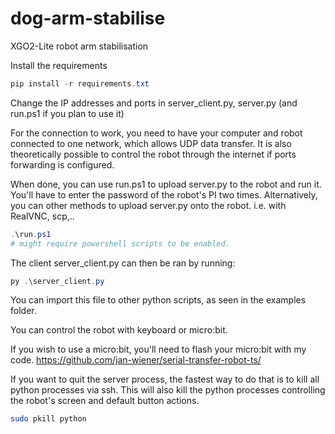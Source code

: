 # dog-arm-stabilise
XGO2-Lite robot arm stabilisation



Install the requirements

```powershell
pip install -r requirements.txt
```

Change the IP addresses and ports in server_client.py, server.py (and run.ps1 if you plan to use it)

For the connection to work, you need to have your computer and robot connected to one network, which allows UDP data transfer. It is also theoretically possible to control the robot through the internet if ports forwarding is configured.

When done, you can use run.ps1 to upload server.py to the robot and run it. You'll have to enter the password of the robot's PI two times.
Alternatively, you can other methods to upload server.py onto the robot. i.e. with RealVNC, scp,..

```powershell
.\run.ps1
# might require powershell scripts to be enabled.
```

The client server_client.py can then be ran by running:

```powershell
py .\server_client.py
```
You can import this file to other python scripts, as seen in the examples folder.


You can control the robot with keyboard or micro:bit.

If you wish to use a micro:bit, you'll need to flash your micro:bit with my code. https://github.com/jan-wiener/serial-transfer-robot-ts/


If you want to quit the server process, the fastest way to do that is to kill all python processes via ssh. This will also kill the python processes controlling the robot's screen and default button actions. 
```bash
sudo pkill python
```


